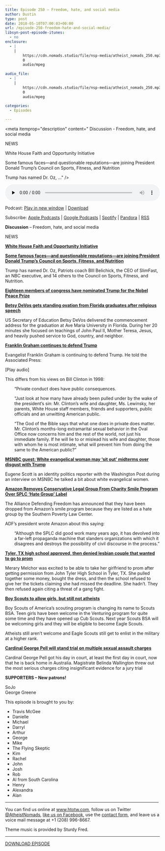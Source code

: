 ```yaml
---
title: Episode 250 – Freedom, hate, and social media
author: Dustin
type: post
date: 2018-05-10T07:00:03+00:00
url: /episode-250-freedom-hate-and-social-media/
libsyn-post-episode-itunes:
  - no
enclosure:
  - |
    |
        https://cdn.nomads.studio/file/nsp-media/atheist_nomads_250.mp3
        0
        audio/mpeg
        
audio_file:
  - |
    |
        https://cdn.nomads.studio/file/nsp-media/atheist_nomads_250.mp3
        0
        audio/mpeg
        
categories:
  - Episodes

---
```

<div itemscope itemtype="http://schema.org/AudioObject">
  <meta itemprop="name" content="Episode 250 &#8211; Freedom, hate, and social media" />
  
  <meta itemprop="uploadDate" content="2018-05-10T01:00:03-06:00" />
  
  <meta itemprop="encodingFormat" content="audio/mpeg" />
  
  <meta itemprop="description" content="
Discussion - Freedom, hate, and social media

NEWS

White House Faith and Opportunity Initiative

Some famous faces—and questionable reputations—are joining President Donald Trump’s Council on Sports, Fitness, and Nutrition

Trump has named Dr. Oz, ..." />
  
  <meta itemprop="contentUrl" content="https://dts.podtrac.com/redirect.mp3/cdn.nomads.studio/file/nsp-media/atheist_nomads_250.mp3" />
  </p> 
  
  <div class="powerpress_player" id="powerpress_player_8513">
    <audio class="wp-audio-shortcode" id="audio-1730-257" preload="none" style="width: 100%;" controls="controls"><source type="audio/mpeg" src="https://dts.podtrac.com/redirect.mp3/cdn.nomads.studio/file/nsp-media/atheist_nomads_250.mp3?_=257" /><a href="https://dts.podtrac.com/redirect.mp3/cdn.nomads.studio/file/nsp-media/atheist_nomads_250.mp3">https://dts.podtrac.com/redirect.mp3/cdn.nomads.studio/file/nsp-media/atheist_nomads_250.mp3</a></audio>
  </div>
</div>

<p class="powerpress_links powerpress_links_mp3">
  Podcast: <a href="https://dts.podtrac.com/redirect.mp3/cdn.nomads.studio/file/nsp-media/atheist_nomads_250.mp3" class="powerpress_link_pinw" target="_blank" title="Play in new window" onclick="return powerpress_pinw('https://htotw.com/?powerpress_pinw=1730-podcast');" rel="nofollow">Play in new window</a> | <a href="https://dts.podtrac.com/redirect.mp3/cdn.nomads.studio/file/nsp-media/atheist_nomads_250.mp3" class="powerpress_link_d" title="Download" rel="nofollow" download="atheist_nomads_250.mp3">Download</a>
</p>

<p class="powerpress_links powerpress_subscribe_links">
  Subscribe: <a href="https://podcasts.apple.com/us/podcast/humanists-take-on-the-world/id530050098?mt=2&ls=1" class="powerpress_link_subscribe powerpress_link_subscribe_itunes" target="_blank" title="Subscribe on Apple Podcasts" rel="nofollow">Apple Podcasts</a> | <a href="https://www.google.com/podcasts?feed=aHR0cDovL2F0aGVpc3Rub21hZHMubGlic3luLmNvbS9yc3M%3D" class="powerpress_link_subscribe powerpress_link_subscribe_googleplay" target="_blank" title="Subscribe on Google Podcasts" rel="nofollow">Google Podcasts</a> | <a href="https://open.spotify.com/show/3LzK2xZGike6Tc1GEMtMbr?si=LieN9SNuTpq96smuaUsH8A" class="powerpress_link_subscribe powerpress_link_subscribe_spotify" target="_blank" title="Subscribe on Spotify" rel="nofollow">Spotify</a> | <a href="https://www.pandora.com/podcast/atheist-nomads/PC:10122?corr=62071012&part=ug" class="powerpress_link_subscribe powerpress_link_subscribe_pandora" target="_blank" title="Subscribe on Pandora" rel="nofollow">Pandora</a> | <a href="https://htotw.com/feed/podcast/" class="powerpress_link_subscribe powerpress_link_subscribe_rss" target="_blank" title="Subscribe via RSS" rel="nofollow">RSS</a>
</p>

  
**Discussion** &#8211; Freedom, hate, and social media

NEWS

<a href="https://www.secular.org/news/white-house-sets-office-rubber-stamp-religious-rights-agenda" target="_blank" rel="noopener"><b>White House Faith and Opportunity Initiative<b></b></b></a>

<a href="https://www.thedailybeast.com/trump-to-appoint-dr-oz-bill-belichick-to-health-council" target="_blank" rel="noopener"><b>Some famous faces—and questionable reputations—are joining President Donald Trump’s Council on Sports, Fitness, and Nutrition</b></a>

Trump has named Dr. Oz, Patriots coach BIll Belichick, the CEO of SlimFast, an NBC executive, and 14 others to the Council on Sports, Fitness, and Nutrition.

<a href="https://www.theguardian.com/us-news/2018/may/02/donald-trump-nobel-peace-prize" target="_blank" rel="noopener"><b>Eighteen members of congress have nominated Trump for the Nobel Peace Prize</b></a>

<a href="on.ktvb.com/2JTGYqj" target="_blank" rel="noopener"><b>Betsy DeVos gets standing ovation from Florida graduates after religious speech</b></a>

US Secretary of Education Betsy DeVos delivered the commencement address for the graduation at Ave Maria University in Florida. During her 20 minutes she focused on teachings of John Paul II, Mother Teresa, Jesus, and heavily pushed service to God, country, and neighbor.

<a href="https://www.rawstory.com/2018/05/evangelist-franklin-graham-defends-trumps-adultery-stormy-daniels-extramarital-affairs-nobodys-business/" target="_blank" rel="noopener"><b>Franklin Graham continues to defend Trump</b></a>

Evangelist Franklin Graham is continuing to defend Trump. He told the Associated Press:

[Play audio]

This differs from his views on Bill Clinton in 1998:

<p style="padding-left: 30px;">
  &#8220;Private conduct does have public consequences.
</p>

<p style="padding-left: 30px;">
  &#8220;Just look at how many have already been pulled under by the wake of the president’s sin: Mr. Clinton’s wife and daughter, Ms. Lewinsky, her parents, White House staff members, friends and supporters, public officials and an unwitting American public.
</p>

<p style="padding-left: 30px;">
  &#8220;The God of the Bible says that what one does in private does matter. Mr. Clinton’s months-long extramarital sexual behavior in the Oval Office now concerns him and the rest of the world, not just his immediate family. If he will lie to or mislead his wife and daughter, those with whom he is most intimate, what will prevent him from doing the same to the American public?&#8221;
</p>

<a href="https://www.rawstory.com/2018/05/msnbc-guest-white-evangelical-woman-may-sit-midterms-disgust-trump/" target="_blank" rel="noopener"><b>MSNBC guest: White evangelical woman may ‘sit out’ midterms over disgust with Trump<b></b></b></a>

Eugene Scott is an identity politics reporter with the Washington Post during an interview on MSNBC he talked a bit about white evangelical women.

<a href="https://www.christianpost.com/news/amazon-removes-conservative-legal-group-charity-smile-program-splc-hate-group-label-223667/" target="_blank" rel="noopener"><b>Amazon Removes Conservative Legal Group From Charity Smile Program Over SPLC &#8216;Hate Group&#8217; Label</b></a>

The Alliance Defending Freedom has announced that they have been dropped from Amazon’s smile program because they are listed as a hate group by the Southern Poverty Law Center.

ADF’s president wrote Amazon about this saying:

<p style="padding-left: 30px;">
  &#8220;Although the SPLC did good work many years ago, it has devolved into a far-left propaganda machine that slanders organizations with which it disagrees and destroys the possibility of civil discourse in the process.&#8221;
</p>

<a href="https://www.lgbtqnation.com/2018/05/texas-high-school-wont-let-lesbian-couple-attend-prom-together/" target="_blank" rel="noopener"><b>Tyler, TX high school approved, then denied lesbian couple that wanted to go to prom</b></a>

Merary Melchor was excited to be able to take her girlfriend to prom after getting permission from John Tyler High School in Tyler, TX. She pulled together some money, bought the dress, and then the school refused to give her the tickets claiming she had missed the deadline. She hadn’t. They then refused again citing a threat of a gang fight.

<a href="https://www.npr.org/sections/thetwo-way/2018/05/02/607678097/boy-scouts-changing-name-to-scouts-bsa-as-girls-welcomed-into-program" target="_blank" rel="noopener"><b>Boy Scouts to allow girls, but still not atheists</b></a>

Boy Scouts of America’s scouting program is changing its name to Scouts BSA. Teen girls have been welcome in the Venturing program for quite some time and they have opened up Cub Scouts. Next year Scouts BSA will be welcoming girls and they will be eligible to become Eagle Scouts.

Atheists still aren’t welcome and Eagle Scouts still get to enlist in the military at a higher rank.

<a href="https://www.smh.com.au/national/victoria/cardinal-george-pell-to-stand-trial-on-historical-sex-assault-charges-20180501-p4zckv.html" target="_blank" rel="noopener"><b>Cardinal George Pell will stand trial on multiple sexual assault charges</b></a>

Cardinal George Pell got his day in court, at least the first day in court, now that he is back home in Australia. Magistrate Belinda Wallington threw out the most serious charges citing insignificant evidence for a jury trial

**SUPPORTERS &#8211; New patrons!**

SoJo  
George Greene

This episode is brought to you by:

* Travis McGee  
* Danielle  
* Michael  
* Darryl  
* Arthur  
* George  
* Mike  
* The Flying Skeptic  
* Kim  
* Rachel  
* John  
* Josh  
* Rob  
* Al from South Carolina  
* Henry  
* Alexandra  
* Alan

<hr width="500" />

You can find us online at <a href="https://www.htotw.com/" target="_blank" rel="noopener">www.htotw.com</a>, follow us on Twitter <a href="https://htotw.com/twitter" target="_blank" rel="noopener">@AtheistNomads</a>, <a href="https://htotw.com/facebook" target="_blank" rel="noopener">like us on Facebook</a>, use the [contact form](https://htotw.com/contact), and leave us a voice mail message at +1 (208) 996-8667.

Theme music is provided by Sturdy Fred.

<hr width="”500”" />

[DOWNLOAD EPISODE][1]

 [1]: https://dts.podtrac.com/redirect.mp3/cdn.nomads.studio/file/nsp-media/atheist_nomads_250.mp3